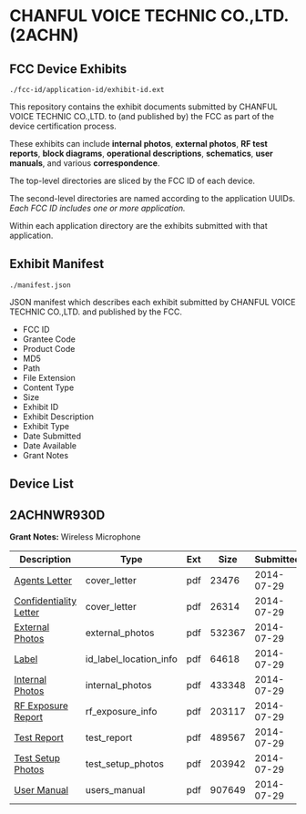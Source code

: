 # CHANFUL VOICE TECHNIC CO.,LTD. (2ACHN)
## FCC Device Exhibits

```
./fcc-id/application-id/exhibit-id.ext
```

This repository contains the exhibit documents submitted by CHANFUL VOICE TECHNIC CO.,LTD. to (and published by) the FCC as part of the device certification process.

These exhibits can include **internal photos**, **external photos**, **RF test reports**, **block diagrams**, **operational descriptions**, **schematics**, **user manuals**, and various **correspondence**.

The top-level directories are sliced by the FCC ID of each device.

The second-level directories are named according to the application UUIDs. *Each FCC ID includes one or more application.*

Within each application directory are the exhibits submitted with that application. 

## Exhibit Manifest

```
./manifest.json
```

JSON manifest which describes each exhibit submitted by CHANFUL VOICE TECHNIC CO.,LTD. and published by the FCC.

- FCC ID
- Grantee Code
- Product Code
- MD5
- Path
- File Extension
- Content Type
- Size
- Exhibit ID
- Exhibit Description
- Exhibit Type
- Date Submitted
- Date Available
- Grant Notes

## Device List
## 2ACHNWR930D
**Grant Notes:** Wireless Microphone

| Description | Type | Ext | Size | Submitted | Available |
| ----------- | ---- | --- | ---- | --------- | --------- |
| [Agents Letter](2ACHNWR930D/467c88c36538c77c6ea52f97355ca45e/2339327.pdf) | cover_letter | pdf | 23476 | 2014-07-29 | 2014-07-29 |
| [Confidentiality Letter](2ACHNWR930D/467c88c36538c77c6ea52f97355ca45e/2339328.pdf) | cover_letter | pdf | 26314 | 2014-07-29 | 2014-07-29 |
| [External Photos](2ACHNWR930D/467c88c36538c77c6ea52f97355ca45e/2339317.pdf) | external_photos | pdf | 532367 | 2014-07-29 | 2014-07-29 |
| [Label](2ACHNWR930D/467c88c36538c77c6ea52f97355ca45e/2339316.pdf) | id_label_location_info | pdf | 64618 | 2014-07-29 | 2014-07-29 |
| [Internal Photos](2ACHNWR930D/467c88c36538c77c6ea52f97355ca45e/2339323.pdf) | internal_photos | pdf | 433348 | 2014-07-29 | 2014-07-29 |
| [RF Exposure Report](2ACHNWR930D/467c88c36538c77c6ea52f97355ca45e/2339325.pdf) | rf_exposure_info | pdf | 203117 | 2014-07-29 | 2014-07-29 |
| [Test Report](2ACHNWR930D/467c88c36538c77c6ea52f97355ca45e/2339320.pdf) | test_report | pdf | 489567 | 2014-07-29 | 2014-07-29 |
| [Test Setup Photos](2ACHNWR930D/467c88c36538c77c6ea52f97355ca45e/2339321.pdf) | test_setup_photos | pdf | 203942 | 2014-07-29 | 2014-07-29 |
| [User Manual](2ACHNWR930D/467c88c36538c77c6ea52f97355ca45e/2339322.pdf) | users_manual | pdf | 907649 | 2014-07-29 | 2014-07-29 |
